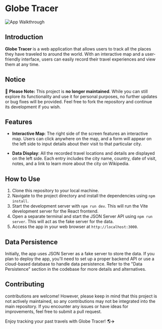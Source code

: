 # Globe Tracer

![App Walkthrough](./public/app-walkthrough.gif)

## Introduction

**Globe Tracer** is a web application that allows users to track all the places they have traveled to around the world. With an interactive map and a user-friendly interface, users can easily record their travel experiences and view them at any time.

## Notice

🚨 **Please Note:** This project is **no longer maintained**. While you can still explore its functionality and use it for personal purposes, no further updates or bug fixes will be provided. Feel free to fork the repository and continue its development if you wish.

## Features

- **Interactive Map**: The right side of the screen features an interactive map. Users can click anywhere on the map, and a form will appear on the left side to input details about their visit to that particular city.

- **Data Display**: All the recorded travel locations and details are displayed on the left side. Each entry includes the city name, country, date of visit, notes, and a link to learn more about the city on Wikipedia.

## How to Use

1. Clone this repository to your local machine.
2. Navigate to the project directory and install the dependencies using `npm install`.
3. Start the development server with `npm run dev`. This will run the Vite development server for the React frontend.
4. Open a separate terminal and start the JSON Server API using `npm run server`. This will act as the fake server for the data.
5. Access the app in your web browser at `http://localhost:3000`.

## Data Persistence

Initially, the app uses JSON Server as a fake server to store the data. If you plan to deploy the app, you'll need to set up a proper backend API or use a cloud-based database to handle data persistence. Refer to the "Data Persistence" section in the codebase for more details and alternatives.

## Contributing

contributions are welcome! However, please keep in mind that this project is not actively maintained, so any contributions may not be integrated into the main repository. If you encounter any issues or have ideas for improvements, feel free to submit a pull request.


Enjoy tracking your past travels with Globe Tracer! 🌎✈️
